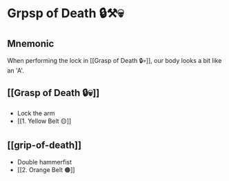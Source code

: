 # Grpsp of Death 🔒⚒️💀

## Mnemonic

When performing the lock in [[Grasp of Death 🔒💀]], our body looks a bit like an
'A'.

## [[Grasp of Death 🔒💀]]

- Lock the arm
- [[1. Yellow Belt 🟡]]

## [[grip-of-death]]

- Double hammerfist
- [[2. Orange Belt 🟠]]

